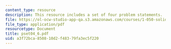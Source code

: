 ```yaml
---
content_type: resource
description: This resource includes a set of four problem statements.
file: https://ol-ocw-studio-app-qa.s3.amazonaws.com/courses/1-050-solid-mechanics-fall-2004/a3f72bca850810d2f48379fa3ec5f220_pset04_6.pdf
file_type: application/pdf
resourcetype: Document
title: pset04_6.pdf
uid: a3f72bca-8508-10d2-f483-79fa3ec5f220
---
```

